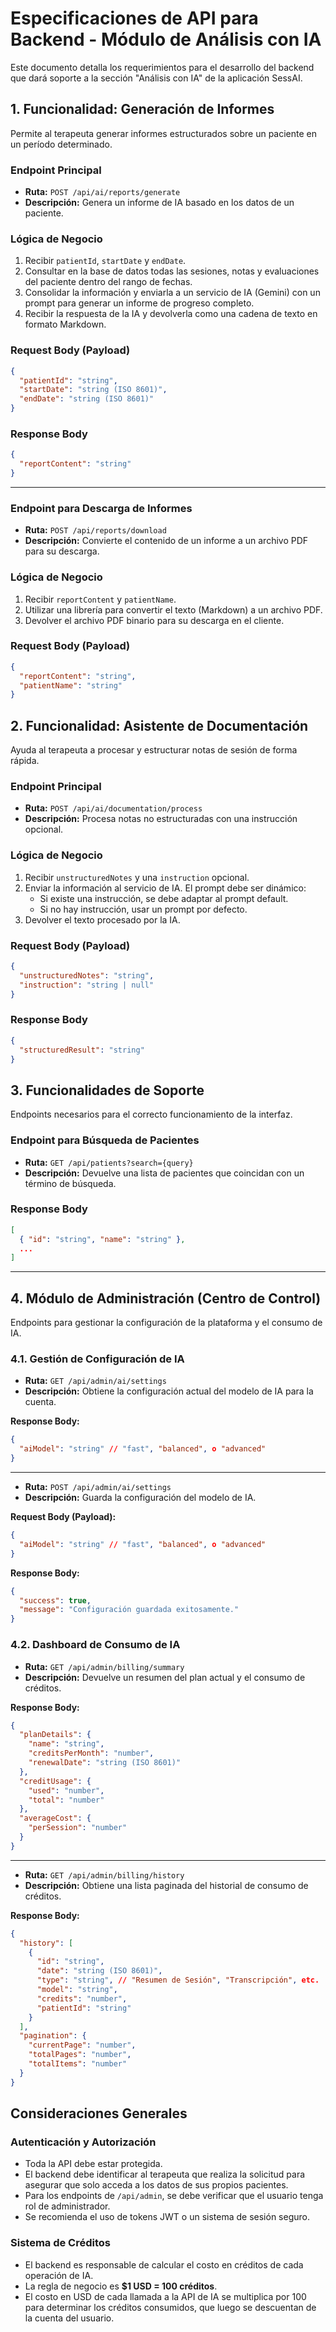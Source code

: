 # Especificaciones de API para Backend - Módulo de Análisis con IA

Este documento detalla los requerimientos para el desarrollo del backend que dará soporte a la sección "Análisis con IA" de la aplicación SessAI.

## 1. Funcionalidad: Generación de Informes

Permite al terapeuta generar informes estructurados sobre un paciente en un período determinado.

### Endpoint Principal
- **Ruta:** `POST /api/ai/reports/generate`
- **Descripción:** Genera un informe de IA basado en los datos de un paciente.

### Lógica de Negocio
1.  Recibir `patientId`, `startDate` y `endDate`.
2.  Consultar en la base de datos todas las sesiones, notas y evaluaciones del paciente dentro del rango de fechas.
3.  Consolidar la información y enviarla a un servicio de IA (Gemini) con un prompt para generar un informe de progreso completo.
4.  Recibir la respuesta de la IA y devolverla como una cadena de texto en formato Markdown.

### Request Body (Payload)
```json
{
  "patientId": "string",
  "startDate": "string (ISO 8601)",
  "endDate": "string (ISO 8601)"
}
```

### Response Body
```json
{
  "reportContent": "string"
}
```

---

### Endpoint para Descarga de Informes
- **Ruta:** `POST /api/reports/download`
- **Descripción:** Convierte el contenido de un informe a un archivo PDF para su descarga.

### Lógica de Negocio
1.  Recibir `reportContent` y `patientName`.
2.  Utilizar una librería para convertir el texto (Markdown) a un archivo PDF.
3.  Devolver el archivo PDF binario para su descarga en el cliente.

### Request Body (Payload)
```json
{
  "reportContent": "string",
  "patientName": "string"
}
```

## 2. Funcionalidad: Asistente de Documentación

Ayuda al terapeuta a procesar y estructurar notas de sesión de forma rápida.

### Endpoint Principal
- **Ruta:** `POST /api/ai/documentation/process`
- **Descripción:** Procesa notas no estructuradas con una instrucción opcional.

### Lógica de Negocio
1.  Recibir `unstructuredNotes` y una `instruction` opcional.
2.  Enviar la información al servicio de IA. El prompt debe ser dinámico:
    -   Si existe una instrucción, se debe adaptar al prompt default.
    -   Si no hay instrucción, usar un prompt por defecto.
3.  Devolver el texto procesado por la IA.

### Request Body (Payload)
```json
{
  "unstructuredNotes": "string",
  "instruction": "string | null"
}
```

### Response Body
```json
{
  "structuredResult": "string"
}
```

## 3. Funcionalidades de Soporte

Endpoints necesarios para el correcto funcionamiento de la interfaz.

### Endpoint para Búsqueda de Pacientes
- **Ruta:** `GET /api/patients?search={query}`
- **Descripción:** Devuelve una lista de pacientes que coincidan con un término de búsqueda.

### Response Body
```json
[
  { "id": "string", "name": "string" },
  ...
]
```

---

## 4. Módulo de Administración (Centro de Control)

Endpoints para gestionar la configuración de la plataforma y el consumo de IA.

### 4.1. Gestión de Configuración de IA

- **Ruta:** `GET /api/admin/ai/settings`
- **Descripción:** Obtiene la configuración actual del modelo de IA para la cuenta.

**Response Body:**
```json
{
  "aiModel": "string" // "fast", "balanced", o "advanced"
}
```

---

- **Ruta:** `POST /api/admin/ai/settings`
- **Descripción:** Guarda la configuración del modelo de IA.

**Request Body (Payload):**
```json
{
  "aiModel": "string" // "fast", "balanced", o "advanced"
}
```

**Response Body:**
```json
{
  "success": true,
  "message": "Configuración guardada exitosamente."
}
```

### 4.2. Dashboard de Consumo de IA

- **Ruta:** `GET /api/admin/billing/summary`
- **Descripción:** Devuelve un resumen del plan actual y el consumo de créditos.

**Response Body:**
```json
{
  "planDetails": {
    "name": "string",
    "creditsPerMonth": "number",
    "renewalDate": "string (ISO 8601)"
  },
  "creditUsage": {
    "used": "number",
    "total": "number"
  },
  "averageCost": {
    "perSession": "number"
  }
}
```

---

- **Ruta:** `GET /api/admin/billing/history`
- **Descripción:** Obtiene una lista paginada del historial de consumo de créditos.

**Response Body:**
```json
{
  "history": [
    {
      "id": "string",
      "date": "string (ISO 8601)",
      "type": "string", // "Resumen de Sesión", "Transcripción", etc.
      "model": "string",
      "credits": "number",
      "patientId": "string"
    }
  ],
  "pagination": {
    "currentPage": "number",
    "totalPages": "number",
    "totalItems": "number"
  }
}
```

## Consideraciones Generales

### Autenticación y Autorización
- Toda la API debe estar protegida.
- El backend debe identificar al terapeuta que realiza la solicitud para asegurar que solo acceda a los datos de sus propios pacientes.
- Para los endpoints de `/api/admin`, se debe verificar que el usuario tenga rol de administrador.
- Se recomienda el uso de tokens JWT o un sistema de sesión seguro.

### Sistema de Créditos
- El backend es responsable de calcular el costo en créditos de cada operación de IA.
- La regla de negocio es **$1 USD = 100 créditos**.
- El costo en USD de cada llamada a la API de IA se multiplica por 100 para determinar los créditos consumidos, que luego se descuentan de la cuenta del usuario. 